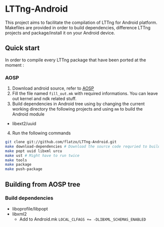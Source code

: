 LTTng-Android
=============

This project aims to facilitate the compilation of LTTng for Android platform. 
Makefiles are provided in order to build dependencies, difference LTTng projects 
and package/install it on your Android device.

Quick start
-----------

In order to compile every LTTng package that have been ported at the moment : 

### AOSP
1. Download android source, refer to [AOSP](https://source.android.com/source/initializing.html)
2. Fill the file named ``fill_out.mk`` with required informations. You can leave out kernel and ndk related stuff.
3. Build dependencies in Android tree using by changing the current working directory the following projects and using ``mm`` to build the Android module
 * libext2/uuid
4. Run the following commands

```bash
git clone git://github.com/flatzo/LTTng-Android.git
make download-dependencies # Download the source code requried to build dependencies
make popt uuid libxml urcu
make ust # Might have to run twice
make tools
make package
make push-package
```


Building from AOSP tree
-----------------------

### Build dependencies

* liboprofile/libpopt
* libxml2
  * Add to Android.mk ``LOCAL_CLFAGS += -DLIBXML_SCHEMAS_ENABLED``
